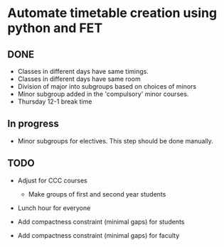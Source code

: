 # Automate timetable creation using python and FET

## DONE
- Classes in different days have same timings.
- Classes in different days have same room
- Division of major into subgroups based on choices of minors
- Minor subgroup added in the 'compulsory' minor courses.
- Thursday 12-1 break time

## In progress
- Minor subgroups for electives. This step should be done manually. 


## TODO

- Adjust for CCC courses
    - Make groups of first and second year students

- Lunch hour for everyone
- Add compactness constraint (minimal gaps) for students
- Add compactness constraint (minimal gaps) for faculty